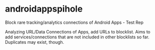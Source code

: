 # androidappspihole
Block rare tracking/analytics connections of Android Apps - Test Rep

Analyzing URL/Data Connections of Apps, add URLs to blocklist.  Aims to add services/connections that are not included in other blocklists so far. Duplicates may exist, though.
